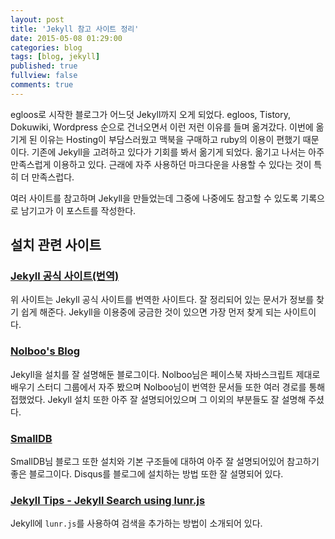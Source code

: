 ```yaml
---
layout: post
title: 'Jekyll 참고 사이트 정리'
date: 2015-05-08 01:29:00
categories: blog
tags: [blog, jekyll]
published: true
fullview: false
comments: true
---
```


egloos로 시작한 블로그가 어느덧 Jekyll까지 오게 되었다. egloos, Tistory, Dokuwiki, Wordpress 순으로 건너오면서 이런 저런 이유를 들며 옮겨갔다. 이번에 옮기게 된 이유는 Hosting이 부담스러웠고 맥북을 구매하고 ruby의 이용이 편했기 때문이다. 기존에 Jekyll을 고려하고 있다가 기회를 봐서 옮기게 되었다. 옮기고 나서는 아주 만족스럽게 이용하고 있다. 근래에 자주 사용하던 마크다운을 사용할 수 있다는 것이 특히 더 만족스럽다.

여러 사이트를 참고하며 Jekyll을 만들었는데 그중에 나중에도 참고할 수 있도록 기록으로 남기고가 이 포스트를 작성한다.

## 설치 관련 사이트

### [Jekyll 공식 사이트(번역)](http://jekyllrb-ko.github.io/docs/home/)

위 사이트는 Jekyll 공식 사이트를 번역한 사이트다. 잘 정리되어 있는 문서가 정보를 찾기 쉽게 해준다. Jekyll을 이용중에 궁금한 것이 있으면 가장 먼저 찾게 되는 사이트이다.

### [Nolboo's Blog](https://nolboo.github.io/blog/2013/10/15/free-blog-with-github-jekyll/)

Jekyll을 설치를 잘 설명해둔 블로그이다. Nolboo님은 페이스북 자바스크립트 제대로 배우기 스터디 그룹에서 자주 봤으며 Nolboo님이 번역한 문서들 또한 여러 경로를 통해 접했었다. Jekyll 설치 또한 아주 잘 설명되어있으며 그 이외의 부분들도 잘 설명해 주셨다.

### [SmallDB](http://smalldb.net/jekyll/2014/11/25/Jekyll-blog-structure-basic-usage/)

SmallDB님 블로그 또한 설치와 기본 구조들에 대하여 아주 잘 설명되어있어 참고하기 좋은 블로그이다. Disqus를 블로그에 설치하는 방법 또한 잘 설명되어 있다.

### [Jekyll Tips - Jekyll Search using lunr.js](http://jekyll.tips/jekyll-casts/jekyll-search-using-lunr-js/)

Jekyll에 ``lunr.js``를 사용하여 검색을 추가하는 방법이 소개되어 있다. 
